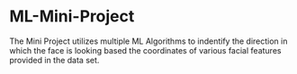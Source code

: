 # ML-Mini-Project
The Mini Project utilizes multiple ML Algorithms to indentify the direction in which the face is looking based the coordinates of various facial features provided in the data set.
